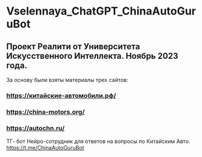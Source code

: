 # Vselennaya_ChatGPT_ChinaAutoGuruBot

## Проект Реалити от Университета Искусственного Интеллекта. Ноябрь 2023 года.

За основу были взяты материалы трех сайтов:
### https://китайские-автомобили.рф/
### https://china-motors.org/  
### https://autochn.ru/  

ТГ- бот Нейро-сотрудник для ответов на вопросы по Китайским Авто.
https://t.me/ChinaAutoGuruBot
